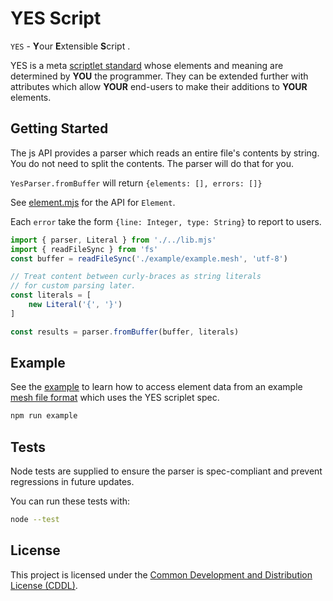 # YES Script
`YES` - **Y**our **E**xtensible **S**cript .

YES is a meta [scriptlet standard][SPEC] whose elements and meaning are determined
by **YOU** the programmer. They can be extended further with attributes which
allow **YOUR** end-users to make their additions to **YOUR** elements.

## Getting Started
The js API provides a parser which reads an entire file's contents by string.
You do not need to split the contents. The parser will do that for you.

`YesParser.fromBuffer` will return `{elements: [], errors: []}`

See [element.mjs](./src/element.mjs) for the API for `Element`.

Each `error` take the form `{line: Integer, type: String}` to report to users.

```js
import { parser, Literal } from './../lib.mjs'
import { readFileSync } from 'fs'
const buffer = readFileSync('./example/example.mesh', 'utf-8')

// Treat content between curly-braces as string literals
// for custom parsing later.
const literals = [
    new Literal('{', '}')
]

const results = parser.fromBuffer(buffer, literals)
```

## Example
See the [example](./example/example.mjs) to learn how to access element data from an example
[mesh file format](./example/example.mesh) which uses the YES scriplet spec.

```sh
npm run example
```

## Tests
Node tests are supplied to ensure the parser is spec-compliant and prevent regressions in future updates.

You can run these tests with:
```sh
node --test
```

## License
This project is licensed under the [Common Development and Distribution License (CDDL)][LEGAL].

[SPEC]: https://github.com/TheMaverickProgrammer/js_yes_parser/blob/master/spec/README.md
[LEGAL]: https://github.com/TheMaverickProgrammer/js_yes_parser/blob/master/legal/LICENSE.md